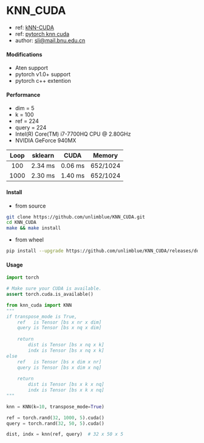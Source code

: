 # KNN_CUDA

+ ref: [kNN-CUDA](https://github.com/vincentfpgarcia/kNN-CUDA)
+ ref: [pytorch knn cuda](https://github.com/chrischoy/pytorch_knn_cuda)
+ author: [sli@mail.bnu.edu.cn](sli@mail.bnu.edu.cn)

#### Modifications 
+ Aten support
+ pytorch v1.0+ support
+ pytorch c++ extention 

#### Performance

+ dim   = 5
+ k     = 100
+ ref   = 224
+ query = 224
+ Intel(R) Core(TM) i7-7700HQ CPU @ 2.80GHz
+ NVIDIA GeForce 940MX

| Loop   | sklearn | CUDA    | Memory   |
| :---:  | :---:   | :---:   | :---:    |
| 100    | 2.34 ms | 0.06 ms | 652/1024 |
| 1000   | 2.30 ms | 1.40 ms | 652/1024 |


#### Install


+ from source

```bash
git clone https://github.com/unlimblue/KNN_CUDA.git
cd KNN_CUDA
make && make install
```

+ from wheel

```bash
pip install --upgrade https://github.com/unlimblue/KNN_CUDA/releases/download/0.2/KNN_CUDA-0.2-py3-none-any.whl
```


#### Usage

```python
import torch

# Make sure your CUDA is available.
assert torch.cuda.is_available()

from knn_cuda import KNN
"""
if transpose_mode is True, 
    ref   is Tensor [bs x nr x dim]
    query is Tensor [bs x nq x dim]
    
    return 
        dist is Tensor [bs x nq x k]
        indx is Tensor [bs x nq x k]
else
    ref   is Tensor [bs x dim x nr]
    query is Tensor [bs x dim x nq]
    
    return 
        dist is Tensor [bs x k x nq]
        indx is Tensor [bs x k x nq]
"""

knn = KNN(k=10, transpose_mode=True)

ref = torch.rand(32, 1000, 5).cuda()
query = torch.rand(32, 50, 5).cuda()

dist, indx = knn(ref, query)  # 32 x 50 x 5
```
